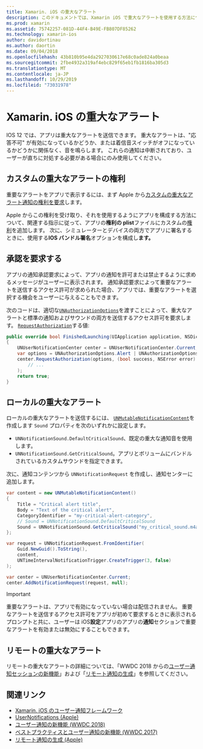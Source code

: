 ```yaml
---
title: Xamarin. iOS の重大なアラート
description: このドキュメントでは、Xamarin iOS で重大なアラートを使用する方法について説明します。 IOS 12 で導入された重大なアラートは、"応答不可" がオンになっているか、着信音スイッチがオフになっているかどうかに関係なく、音を鳴らす破壊的な通知です。
ms.prod: xamarin
ms.assetid: 75742257-081D-44F4-B49E-FB807DF85262
ms.technology: xamarin-ios
author: davidortinau
ms.author: daortin
ms.date: 09/04/2018
ms.openlocfilehash: 43b810b95e4da2927030617e68c0ade824a0beaa
ms.sourcegitcommit: 2fbe4932a319af4ebc829f65eb1fb1816ba305d3
ms.translationtype: MT
ms.contentlocale: ja-JP
ms.lasthandoff: 10/29/2019
ms.locfileid: "73031978"
---
```

# <a name="critical-alerts-in-xamarinios"></a>Xamarin. iOS の重大なアラート

IOS 12 では、アプリは重大なアラートを送信できます。 重大なアラートは、"応答不可" が有効になっているかどうか、または着信音スイッチがオフになっているかどうかに関係なく、音を鳴らします。 これらの通知は中断されており、ユーザーが直ちに対処する必要がある場合にのみ使用してください。

## <a name="custom-critical-alert-entitlement"></a>カスタムの重大なアラートの権利

重要なアラートをアプリで表示するには、まず Apple から[カスタムの重大なアラート通知の権利を要求](https://developer.apple.com/contact/request/notifications-critical-alerts-entitlement/)します。

Apple からこの権利を受け取り、それを使用するようにアプリを構成する方法について、関連する指示に従って、アプリの**権利の plist**ファイルにカスタムの[権利](~/ios/deploy-test/provisioning/entitlements.md)を追加します。 次に、シミュレーターとデバイスの両方でアプリに署名するときに、使用する**IOS バンドル署名**オプションを構成し**ます。**

## <a name="request-authorization"></a>承認を要求する

アプリの通知承認要求によって、アプリの通知を許可または禁止するように求めるメッセージがユーザーに表示されます。 通知承認要求によって重要なアラートを送信するアクセス許可が求められた場合、アプリでは、重要なアラートを選択する機会をユーザーに与えることもできます。

次のコードは、適切な[`UNAuthorizationOptions`](xref:UserNotifications.UNAuthorizationOptions)を渡すことによって、重大なアラートと標準の通知およびサウンドの両方を送信するアクセス許可を要求します。
[`RequestAuthorization`](xref:UserNotifications.UNUserNotificationCenter.RequestAuthorization*)する値:

```csharp
public override bool FinishedLaunching(UIApplication application, NSDictionary launchOptions)
{
    UNUserNotificationCenter center = UNUserNotificationCenter.Current;
    var options = UNAuthorizationOptions.Alert | UNAuthorizationOptions.Sound | UNAuthorizationOptions.CriticalAlert;
    center.RequestAuthorization(options, (bool success, NSError error) => {
        // ...
    );
    return true;
}
```

## <a name="local-critical-alerts"></a>ローカルの重大なアラート

ローカルの重大なアラートを送信するには、 [`UNMutableNotificationContent`](xref:UserNotifications.UNMutableNotificationContent)を作成します
`Sound` プロパティを次のいずれかに設定します。

- `UNNotificationSound.DefaultCriticalSound`、既定の重大な通知音を使用します。
- `UNNotificationSound.GetCriticalSound`。アプリとボリュームにバンドルされているカスタムサウンドを指定できます。

次に、通知コンテンツから `UNNotificationRequest` を作成し、通知センターに追加します。

```csharp
var content = new UNMutableNotificationContent()
{
    Title = "Critical alert title",
    Body = "Text of the critical alert",
    CategoryIdentifier = "my-critical-alert-category",
    // Sound = UNNotificationSound.DefaultCriticalSound
    Sound = UNNotificationSound.GetCriticalSound("my_critical_sound.m4a", 1.0f)
};

var request = UNNotificationRequest.FromIdentifier(
    Guid.NewGuid().ToString(),
    content,
    UNTimeIntervalNotificationTrigger.CreateTrigger(3, false)
);

var center = UNUserNotificationCenter.Current;
center.AddNotificationRequest(request, null);
```

> [!IMPORTANT]
> 重要なアラートは、アプリで有効になっていない場合は配信されません。 重要なアラートを送信するアクセス許可をアプリが初めて要求するときに表示されるプロンプトと共に、ユーザーは iOS**設定**アプリのアプリの**通知**セクションで重要なアラートを有効または無効にすることもできます。

## <a name="remote-critical-alerts"></a>リモートの重大なアラート

リモートの重大なアラートの詳細については、「WWDC 2018 からの[ユーザー通知セッションの新機能](https://developer.apple.com/videos/play/wwdc2018/710/)」および「[リモート通知の生成](https://developer.apple.com/documentation/usernotifications/setting_up_a_remote_notification_server/generating_a_remote_notification)」を参照してください。

## <a name="related-links"></a>関連リンク

- [Xamarin. iOS のユーザー通知フレームワーク](~/ios/platform/user-notifications/index.md)
- [UserNotifications (Apple)](https://developer.apple.com/documentation/usernotifications?language=objc)
- [ユーザー通知の新機能 (WWDC 2018)](https://developer.apple.com/videos/play/wwdc2018/710/)
- [ベストプラクティスとユーザー通知の新機能 (WWDC 2017)](https://developer.apple.com/videos/play/wwdc2017/708/)
- [リモート通知の生成 (Apple)](https://developer.apple.com/documentation/usernotifications/setting_up_a_remote_notification_server/generating_a_remote_notification)
